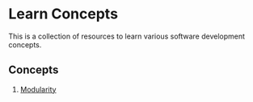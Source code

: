 # Learn Concepts

This is a collection of resources to learn various software development concepts.

## Concepts

1. [Modularity](markdown/modularity.md)